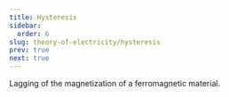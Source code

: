 ```yaml
---
title: Hysteresis
sidebar:
  order: 6
slug: theory-of-electricity/hysteresis
prev: true
next: true
---
```


Lagging of the magnetization of a ferromagnetic material.
